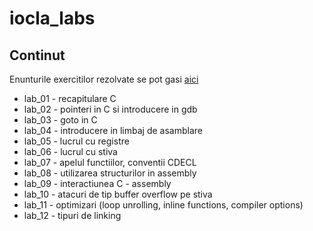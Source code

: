 # iocla_labs

## Continut

Enunturile exercitilor rezolvate se pot gasi [aici](https://ocw.cs.pub.ro/courses/iocla)

* lab_01 - recapitulare C
* lab_02 - pointeri in C si introducere in gdb
* lab_03 - goto in C
* lab_04 - introducere in limbaj de asamblare
* lab_05 - lucrul cu registre
* lab_06 - lucrul cu stiva
* lab_07 - apelul functiilor, conventii CDECL
* lab_08 - utilizarea structurilor in assembly
* lab_09 - interactiunea C - assembly
* lab_10 - atacuri de tip buffer overflow pe stiva
* lab_11 - optimizari (loop unrolling, inline functions, compiler options)
* lab_12 - tipuri de linking
